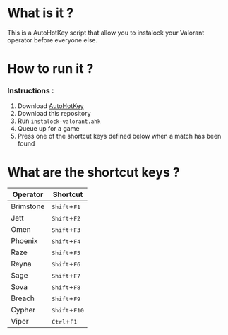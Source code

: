 
# What is it ?

This is a AutoHotKey script that allow you to instalock your Valorant operator before everyone else.

# How to run it ?

### Instructions :
 1. Download [AutoHotKey](https://www.autohotkey.com/)
 2. Download this repository
 3. Run ``instalock-valorant.ahk`` 
 4. Queue up for a game
 5. Press one of the shortcut keys defined below when a match has been found
 
# What are the shortcut keys ?


Operator | Shortcut
 --- | ---
Brimstone |<kbd>Shift</kbd>+<kbd>F1</kbd>
Jett |<kbd>Shift</kbd>+<kbd>F2</kbd>
Omen |<kbd>Shift</kbd>+<kbd>F3</kbd>
Phoenix |<kbd>Shift</kbd>+<kbd>F4</kbd>
Raze |<kbd>Shift</kbd>+<kbd>F5</kbd>
Reyna |<kbd>Shift</kbd>+<kbd>F6</kbd>
Sage |<kbd>Shift</kbd>+<kbd>F7</kbd>
Sova |<kbd>Shift</kbd>+<kbd>F8</kbd>
Breach |<kbd>Shift</kbd>+<kbd>F9</kbd>
Cypher |<kbd>Shift</kbd>+<kbd>F10</kbd>
Viper |<kbd>Ctrl</kbd>+<kbd>F1</kbd>
